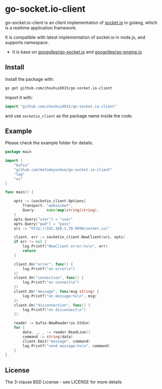 # go-socket.io-client

go-socket.io-client is an client implementation of [socket.io](http://socket.io) in golang, which is a realtime application framework.

It is compatible with latest implementation of socket.io in node.js, and supports namespace.

* It is base on [googollee/go-socket.io](https://github.com/googollee/go-socket.io) and [googollee/go-engine.io](https://github.com/googollee/go-engine.io)

## Install

Install the package with:

```bash
go get github.com/zhouhui8915/go-socket.io-client
```

Import it with:

```go
import "github.com/zhouhui8915/go-socket.io-client"
```

and use `socketio_client` as the package name inside the code.

## Example

Please check the example folder for details.

```go
package main

import (
	"bufio"
	"github.com/mofadeyunduo/go-socket.io-client"
	"log"
	"os"
)

func main() {

	opts := &socketio_client.Options{
		Transport: "websocket",
		Query:     make(map[string]string),
	}
	opts.Query["user"] = "user"
	opts.Query["pwd"] = "pass"
	uri := "http://192.168.1.70:9090/socket.io/"

	client, err := socketio_client.NewClient(uri, opts)
	if err != nil {
		log.Printf("NewClient error:%v\n", err)
		return
	}

	client.On("error", func() {
		log.Printf("on error\n")
	})
	client.On("connection", func() {
		log.Printf("on connect\n")
	})
	client.On("message", func(msg string) {
		log.Printf("on message:%v\n", msg)
	})
	client.On("disconnection", func() {
		log.Printf("on disconnect\n")
	})

	reader := bufio.NewReader(os.Stdin)
	for {
		data, _, _ := reader.ReadLine()
		command := string(data)
		client.Emit("message", command)
		log.Printf("send message:%v\n", command)
	}
}
```

## License

The 3-clause BSD License  - see LICENSE for more details

